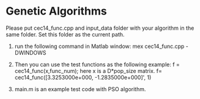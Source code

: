 # Genetic Algorithms

Please put cec14_func.cpp and input_data folder with your algorithm in the same folder. Set this folder as the current path.

1. run the following command in Matlab window:
   mex cec14_func.cpp -DWINDOWS
   
2. Then you can use the test functions as the following example:
   f = cec14_func(x,func_num); 
   here x is a D*pop_size matrix.
f= cec14_func([3.3253000e+000, -1.2835000e+000]', 1)

3. main.m is an example test code with PSO algorithm.
